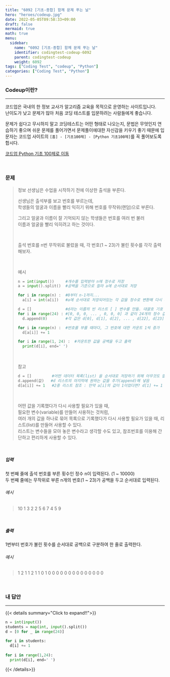 ```yaml
---
title: "6092 [기초-종합] 함께 문제 푸는 날"
hero: "heroes/codeup.jpg"
date: 2022-05-05T09:58:33+09:00
draft: false
mermaid: true
math: true
menu:
  sidebar:
    name: "6092 [기초-종합] 함께 문제 푸는 날"
    identifier: codingtest-codeup-6092
    parent: codingtest-codeup
    weight: 6092
tags: ["Coding Test", "codeup", "Python"]
categories: ["Coding Test", "Python"]
---
```


### Codeup이란?
---
코드업은 국내의 한 정보 교사가 알고리즘 교육을 목적으로 운영하는 사이트입니다.\
난이도가 낮고 문제가 많아 처음 코딩 테스트를 입문하려는 사람들에게 좋습니다.

문제가 쉽다고 무시하지 말고 코딩테스트는 어떤 형태로 나오는지, 문법은 무엇인지 연습하기 좋으며 쉬운 문제를 풀어가면서 문제풀이에대한 자신감을 키우기 좋기 때문에 입문자는 코드업 사이트의 `[홈] - [기초100제] - [Python 기초100제]`를 꼭 풀어보도록 합시다.

[코드업 Python 기초 100제로 이동](https://codeup.kr/problemsetsol.php?psid=33)


&nbsp;

### 문제
> 정보 선생님은 수업을 시작하기 전에 이상한 출석을 부른다.
> 
> 선생님은 출석부를 보고 번호를 부르는데,\
> 학생들의 얼굴과 이름을 빨리 익히기 위해 번호를 무작위(랜덤)으로 부른다.
> 
> 그리고 얼굴과 이름이 잘 기억되지 않는 학생들은 번호를 여러 번 불러\
> 이름과 얼굴을 빨리 익히려고 하는 것이다.
> 
> &nbsp;
> 
> 출석 번호를 n번 무작위로 불렀을 때, 각 번호(1 ~ 23)가 불린 횟수를 각각 출력해보자.
> 
> &nbsp;
> 
> 예시
> ```python
> n = int(input())     #개수를 입력받아 n에 정수로 저장
> a = input().split()  #공백을 기준으로 잘라 a에 순서대로 저장
> 
> for i in range(n) :  #0부터 n-1까지...
>   a[i] = int(a[i])   #a에 순서대로 저장되어있는 각 값을 정수로 변환해 다시 저장
> 
> d = []               #d라는 이름의 빈 리스트 [ ] 변수를 만듦. 대괄호 기호 [  ] 를 사용한다.
> for i in range(24) : #[0, 0, 0, ... , 0, 0, 0] 과 같이 24개의 정수 값 0을 추가해 넣음
>   d.append(0)        #각 값은 d[0], d[1], d[2], ... , d[22], d[23] 으로 값을 읽고 저장할 수 있음.
> 
> for i in range(n) :  #번호를 부를 때마다, 그 번호에 대한 카운트 1씩 증가
>   d[a[i]] += 1
> 
> for i in range(1, 24) :  #카운트한 값을 공백을 두고 출력
>   print(d[i], end=' ')
> ```
> 
> &nbsp;
> 
> 참고
> ```python
> d = []         #어떤 데이터 목록(list) 을 순서대로 저장하기 위해 아무것도 없는 리스트 변수 만들기
> d.append(값)   #d 리스트의 마지막에 원하는 값을 추가(append)해 넣음 
> d[a[i]] += 1   #2중 리스트 참조 : 만약 a[i]의 값이 1이었다면? d[1] += 1 이 실행되는 것이다. 1번 카운트 1개 증가..
> ```
> 
> &nbsp;
> 
> 어떤 값을 기록했다가 다시 사용할 필요가 있을 때,\
> 필요한 변수(variable)를 만들어 사용하는 것처럼,\
> 여러 개의 값을 하나로 묶어 목록으로 기록했다가 다시 사용할 필요가 있을 때, 리스트(list)를 만들어 사용할 수 있다.\
> 리스트는 변수들을 모아 놓은 변수라고 생각할 수도 있고, 참조번호를 이용해 간단하고 편리하게 사용할 수 있다.

&nbsp;

##### 입력
첫 번째 줄에 출석 번호를 부른 횟수인 정수 n이 입력된다. (1 ~ 10000)\
두 번째 줄에는 무작위로 부른 n개의 번호(1 ~ 23)가 공백을 두고 순서대로 입력된다.
###### 예시
> 10
> 1 3 2 2 5 6 7 4 5 9

&nbsp;

##### 출력
1번부터 번호가 불린 횟수를 순서대로 공백으로 구분하여 한 줄로 출력한다.
###### 예시
> 1 2 1 1 2 1 1 0 1 0 0 0 0 0 0 0 0 0 0 0 0 0 0

&nbsp;

### 내 답안
---
{{< details summary="Click to expand!!">}}
```python
n = int(input())
students = map(int, input().split())
d = [0 for _ in range(24)]

for i in students:
  d[i] += 1
    
for i in range(1,24):
  print(d[i], end=' ')

```
{{< /details>}}